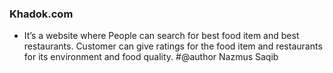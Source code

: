 ### Khadok.com
- It’s a website where People can search for best food item and best restaurants. Customer can give ratings for the food item and restaurants for its environment and food quality.
#@author Nazmus Saqib
